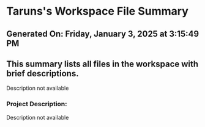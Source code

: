 # Taruns's Workspace File Summary
## Generated On: Friday, January 3, 2025 at 3:15:49 PM
This summary lists all files in the workspace with brief descriptions.
---
Description not available 
### Project Description:
 Description not available
